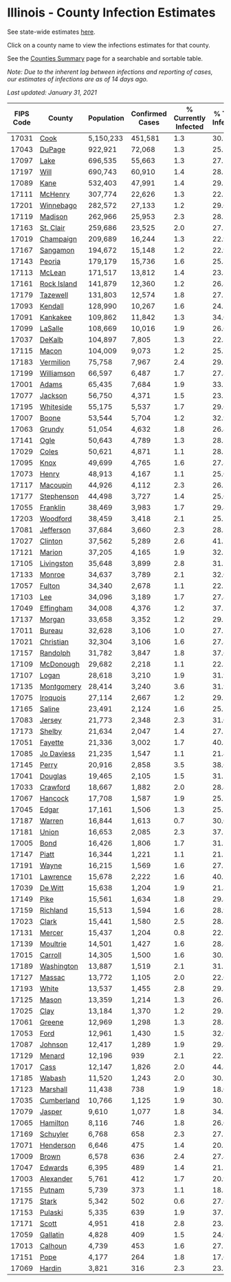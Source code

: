 # Illinois - County Infection Estimates

See state-wide estimates [here](/infections/us-il).

Click on a county name to view the infections estimates for that county.

See the [Counties Summary](/infections/summary-counties) page for a searchable and sortable table.

*Note: Due to the inherent lag between infections and reporting of cases, our estimates of infections are as of 14 days ago.*

*Last updated: January 31, 2021*

|   FIPS Code |                     County |   Population |   Confirmed Cases |   % Currently Infected |   % Total Infected |
|-------------|----------------------------|--------------|-------------------|------------------------|--------------------|
|       17031 |               [Cook](cook) |    5,150,233 |           451,581 |                    1.3 |               30.7 |
|       17043 |           [DuPage](dupage) |      922,921 |            72,068 |                    1.3 |               25.1 |
|       17097 |               [Lake](lake) |      696,535 |            55,663 |                    1.3 |               27.1 |
|       17197 |               [Will](will) |      690,743 |            60,910 |                    1.4 |               28.1 |
|       17089 |               [Kane](kane) |      532,403 |            47,991 |                    1.4 |               29.2 |
|       17111 |         [McHenry](mchenry) |      307,774 |            22,626 |                    1.3 |               22.7 |
|       17201 |     [Winnebago](winnebago) |      282,572 |            27,133 |                    1.2 |               29.6 |
|       17119 |         [Madison](madison) |      262,966 |            25,953 |                    2.3 |               28.7 |
|       17163 |     [St. Clair](st.-clair) |      259,686 |            23,525 |                    2.0 |               27.1 |
|       17019 |     [Champaign](champaign) |      209,689 |            16,244 |                    1.3 |               22.9 |
|       17167 |       [Sangamon](sangamon) |      194,672 |            15,148 |                    1.2 |               22.9 |
|       17143 |           [Peoria](peoria) |      179,179 |            15,736 |                    1.6 |               25.3 |
|       17113 |           [McLean](mclean) |      171,517 |            13,812 |                    1.4 |               23.3 |
|       17161 | [Rock Island](rock-island) |      141,879 |            12,360 |                    1.2 |               26.8 |
|       17179 |       [Tazewell](tazewell) |      131,803 |            12,574 |                    1.8 |               27.1 |
|       17093 |         [Kendall](kendall) |      128,990 |            10,267 |                    1.6 |               24.5 |
|       17091 |       [Kankakee](kankakee) |      109,862 |            11,842 |                    1.3 |               34.0 |
|       17099 |         [LaSalle](lasalle) |      108,669 |            10,016 |                    1.9 |               26.6 |
|       17037 |           [DeKalb](dekalb) |      104,897 |             7,805 |                    1.3 |               22.3 |
|       17115 |             [Macon](macon) |      104,009 |             9,073 |                    1.2 |               25.7 |
|       17183 |     [Vermilion](vermilion) |       75,758 |             7,967 |                    2.4 |               29.5 |
|       17199 |   [Williamson](williamson) |       66,597 |             6,487 |                    1.7 |               27.8 |
|       17001 |             [Adams](adams) |       65,435 |             7,684 |                    1.9 |               33.7 |
|       17077 |         [Jackson](jackson) |       56,750 |             4,371 |                    1.5 |               23.5 |
|       17195 |     [Whiteside](whiteside) |       55,175 |             5,537 |                    1.7 |               29.6 |
|       17007 |             [Boone](boone) |       53,544 |             5,704 |                    1.2 |               32.9 |
|       17063 |           [Grundy](grundy) |       51,054 |             4,632 |                    1.8 |               26.4 |
|       17141 |               [Ogle](ogle) |       50,643 |             4,789 |                    1.3 |               28.3 |
|       17029 |             [Coles](coles) |       50,621 |             4,871 |                    1.1 |               28.1 |
|       17095 |               [Knox](knox) |       49,699 |             4,765 |                    1.6 |               27.8 |
|       17073 |             [Henry](henry) |       48,913 |             4,167 |                    1.1 |               25.0 |
|       17117 |       [Macoupin](macoupin) |       44,926 |             4,112 |                    2.3 |               26.1 |
|       17177 |   [Stephenson](stephenson) |       44,498 |             3,727 |                    1.4 |               25.0 |
|       17055 |       [Franklin](franklin) |       38,469 |             3,983 |                    1.7 |               29.4 |
|       17203 |       [Woodford](woodford) |       38,459 |             3,418 |                    2.1 |               25.2 |
|       17081 |     [Jefferson](jefferson) |       37,684 |             3,660 |                    2.3 |               28.3 |
|       17027 |         [Clinton](clinton) |       37,562 |             5,289 |                    2.6 |               41.7 |
|       17121 |           [Marion](marion) |       37,205 |             4,165 |                    1.9 |               32.2 |
|       17105 |   [Livingston](livingston) |       35,648 |             3,899 |                    2.8 |               31.2 |
|       17133 |           [Monroe](monroe) |       34,637 |             3,789 |                    2.1 |               32.0 |
|       17057 |           [Fulton](fulton) |       34,340 |             2,678 |                    1.1 |               22.1 |
|       17103 |                 [Lee](lee) |       34,096 |             3,189 |                    1.7 |               27.4 |
|       17049 |     [Effingham](effingham) |       34,008 |             4,376 |                    1.2 |               37.1 |
|       17137 |           [Morgan](morgan) |       33,658 |             3,352 |                    1.2 |               29.2 |
|       17011 |           [Bureau](bureau) |       32,628 |             3,106 |                    1.0 |               27.5 |
|       17021 |     [Christian](christian) |       32,304 |             3,106 |                    1.6 |               27.8 |
|       17157 |       [Randolph](randolph) |       31,782 |             3,847 |                    1.8 |               37.6 |
|       17109 |     [McDonough](mcdonough) |       29,682 |             2,218 |                    1.1 |               22.3 |
|       17107 |             [Logan](logan) |       28,618 |             3,210 |                    1.9 |               31.9 |
|       17135 |   [Montgomery](montgomery) |       28,414 |             3,240 |                    3.6 |               31.9 |
|       17075 |       [Iroquois](iroquois) |       27,114 |             2,667 |                    1.2 |               29.7 |
|       17165 |           [Saline](saline) |       23,491 |             2,124 |                    1.6 |               25.5 |
|       17083 |           [Jersey](jersey) |       21,773 |             2,348 |                    2.3 |               31.0 |
|       17173 |           [Shelby](shelby) |       21,634 |             2,047 |                    1.4 |               27.2 |
|       17051 |         [Fayette](fayette) |       21,336 |             3,002 |                    1.7 |               40.3 |
|       17085 |   [Jo Daviess](jo-daviess) |       21,235 |             1,547 |                    1.1 |               21.4 |
|       17145 |             [Perry](perry) |       20,916 |             2,858 |                    3.5 |               38.6 |
|       17041 |         [Douglas](douglas) |       19,465 |             2,105 |                    1.5 |               31.2 |
|       17033 |       [Crawford](crawford) |       18,667 |             1,882 |                    2.0 |               28.4 |
|       17067 |         [Hancock](hancock) |       17,708 |             1,587 |                    1.9 |               25.7 |
|       17045 |             [Edgar](edgar) |       17,161 |             1,506 |                    1.3 |               25.1 |
|       17187 |           [Warren](warren) |       16,844 |             1,613 |                    0.7 |               30.0 |
|       17181 |             [Union](union) |       16,653 |             2,085 |                    2.3 |               37.7 |
|       17005 |               [Bond](bond) |       16,426 |             1,806 |                    1.7 |               31.5 |
|       17147 |             [Piatt](piatt) |       16,344 |             1,221 |                    1.1 |               21.5 |
|       17191 |             [Wayne](wayne) |       16,215 |             1,569 |                    1.6 |               27.5 |
|       17101 |       [Lawrence](lawrence) |       15,678 |             2,222 |                    1.6 |               40.1 |
|       17039 |         [De Witt](de-witt) |       15,638 |             1,204 |                    1.9 |               21.8 |
|       17149 |               [Pike](pike) |       15,561 |             1,634 |                    1.8 |               29.8 |
|       17159 |       [Richland](richland) |       15,513 |             1,594 |                    1.6 |               28.9 |
|       17023 |             [Clark](clark) |       15,441 |             1,580 |                    2.5 |               28.8 |
|       17131 |           [Mercer](mercer) |       15,437 |             1,204 |                    0.8 |               22.7 |
|       17139 |       [Moultrie](moultrie) |       14,501 |             1,427 |                    1.6 |               28.4 |
|       17015 |         [Carroll](carroll) |       14,305 |             1,500 |                    1.6 |               30.5 |
|       17189 |   [Washington](washington) |       13,887 |             1,519 |                    2.1 |               31.2 |
|       17127 |           [Massac](massac) |       13,772 |             1,105 |                    2.0 |               22.6 |
|       17193 |             [White](white) |       13,537 |             1,455 |                    2.8 |               29.8 |
|       17125 |             [Mason](mason) |       13,359 |             1,214 |                    1.3 |               26.2 |
|       17025 |               [Clay](clay) |       13,184 |             1,370 |                    1.2 |               29.5 |
|       17061 |           [Greene](greene) |       12,969 |             1,298 |                    1.3 |               28.8 |
|       17053 |               [Ford](ford) |       12,961 |             1,430 |                    1.5 |               32.0 |
|       17087 |         [Johnson](johnson) |       12,417 |             1,289 |                    1.9 |               29.4 |
|       17129 |           [Menard](menard) |       12,196 |               939 |                    2.1 |               22.1 |
|       17017 |               [Cass](cass) |       12,147 |             1,826 |                    2.0 |               44.8 |
|       17185 |           [Wabash](wabash) |       11,520 |             1,243 |                    2.0 |               30.5 |
|       17123 |       [Marshall](marshall) |       11,438 |               738 |                    1.9 |               18.0 |
|       17035 |   [Cumberland](cumberland) |       10,766 |             1,125 |                    1.9 |               30.1 |
|       17079 |           [Jasper](jasper) |        9,610 |             1,077 |                    1.8 |               34.3 |
|       17065 |       [Hamilton](hamilton) |        8,116 |               746 |                    1.8 |               26.0 |
|       17169 |       [Schuyler](schuyler) |        6,768 |               658 |                    2.3 |               27.7 |
|       17071 |     [Henderson](henderson) |        6,646 |               475 |                    1.4 |               20.7 |
|       17009 |             [Brown](brown) |        6,578 |               636 |                    2.4 |               27.4 |
|       17047 |         [Edwards](edwards) |        6,395 |               489 |                    1.4 |               21.5 |
|       17003 |     [Alexander](alexander) |        5,761 |               412 |                    1.7 |               20.9 |
|       17155 |           [Putnam](putnam) |        5,739 |               373 |                    1.1 |               18.3 |
|       17175 |             [Stark](stark) |        5,342 |               502 |                    0.6 |               27.0 |
|       17153 |         [Pulaski](pulaski) |        5,335 |               639 |                    1.9 |               37.2 |
|       17171 |             [Scott](scott) |        4,951 |               418 |                    2.8 |               23.8 |
|       17059 |       [Gallatin](gallatin) |        4,828 |               409 |                    1.5 |               24.0 |
|       17013 |         [Calhoun](calhoun) |        4,739 |               453 |                    1.6 |               27.5 |
|       17151 |               [Pope](pope) |        4,177 |               264 |                    1.8 |               17.6 |
|       17069 |           [Hardin](hardin) |        3,821 |               316 |                    2.3 |               23.3 |